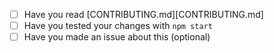 <!-- Thanks for taking the time to contribute to this repo - it means a lot! -->
- [ ] Have you read [CONTRIBUTING.md][CONTRIBUTING.md]
- [ ] Have you tested your changes with `npm start`
- [ ] Have you made an issue about this (optional)
